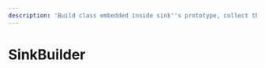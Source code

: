 ```yaml
---
description: 'Build class embedded inside sink''s prototype, collect the sink configuration'
---
```


# SinkBuilder

